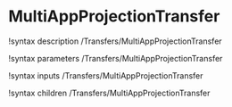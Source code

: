 <!-- MOOSE Documentation Stub: Remove this when content is added. -->

# MultiAppProjectionTransfer

!syntax description /Transfers/MultiAppProjectionTransfer

!syntax parameters /Transfers/MultiAppProjectionTransfer

!syntax inputs /Transfers/MultiAppProjectionTransfer

!syntax children /Transfers/MultiAppProjectionTransfer
